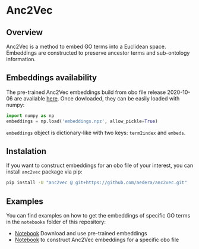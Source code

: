 # Anc2Vec

## Overview
Anc2Vec is a method to embed GO terms into a Euclidean space. Embeddings are
constructed to preserve ancestor terms and sub-ontology information.

## Embeddings availability

The pre-trained Anc2Vec embeddings build from obo file release 2020-10-06 are
available
[here](https://drive.google.com/file/d/1u8bmzv3q1UzfKjc4ZleCIbX5BSoz7mJ7/view?usp=sharing). Once
dowloaded, they can be easily loaded with numpy:

```python
import numpy as np
embeddings = np.load('embeddings.npz', allow_pickle=True)
```

`embeddings` object is dictionary-like with two keys: `term2index` and
`embeds`.

## Instalation

If you want to construct embeddings for an obo file of your interest, you can install
`anc2vec` package via pip:

```bash
pip install -U "anc2vec @ git+https://github.com/aedera/anc2vec.git"
```

## Examples

You can find examples on how to get the embeddings of specific GO terms in the
`notebooks` folder of this repository:

* [Notebook]() Download and use pre-trained embeddings
* [Notebook](https://colab.research.google.com/github/aedera/anc2vec/blob/main/examples/anc2vec_notbook.ipynb) to construct Anc2Vec embeddings for a specific obo file
